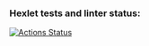 ### Hexlet tests and linter status:
[![Actions Status](https://github.com/annkainova/layout-designer-project-58/workflows/hexlet-check/badge.svg)](https://github.com/annkainova/layout-designer-project-58/actions)